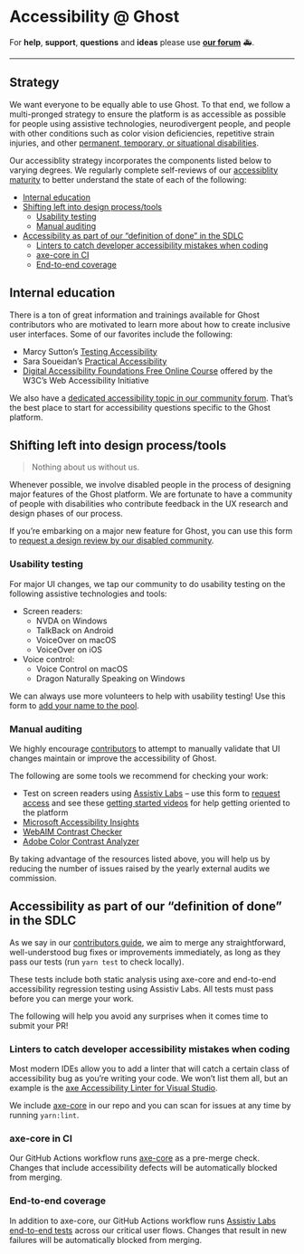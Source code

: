 # Accessibility @ Ghost

For **help**, **support**, **questions** and **ideas** please use **[our forum](https://forum.ghost.org)**  🚑.

---

## Strategy

We want everyone to be equally able to use Ghost. To that end, we follow a multi-pronged strategy to ensure the platform is as accessible as possible for people using assistive technologies, neurodivergent people, and people with other conditions such as color vision deficiencies, repetitive strain injuries, and other [permanent, temporary, or situational disabilities](https://digital.gov/resources/advanced-accessibility/#becoming-literate-in-accessibility-2).

Our accessiblity strategy incorporates the components listed below to varying degrees. We regularly complete self-reviews of our [accessiblity maturity](https://www.w3.org/TR/maturity-model/) to better understand the state of each of the following:

* [Internal education](#internal-education)
* [Shifting left into design process/tools](#shifting-left-into-design-processtools)
	* [Usability testing](#usability-testing)
	* [Manual auditing](#manual-auditing)
* [Accessibility as part of our “definition of done” in the SDLC](#accessibility-as-part-of-our-definition-of-done-in-the-sdlc)
	* [Linters to catch developer accessibility mistakes when coding](#linters-to-catch-developer-accessibility-mistakes-when-coding)
	* [axe-core in CI](#axe-core-in-ci)
	* [End-to-end coverage](#end-to-end-coverage)

## Internal education

There is a ton of great information and trainings available for Ghost contributors who are motivated to learn more about how to create inclusive user interfaces. Some of our favorites include the following:

* Marcy Sutton’s [Testing Accessibility](https://testingaccessibility.com/)
* Sara Soueidan’s [Practical Accessibility](https://practical-accessibility.today/)
* [Digital Accessibility Foundations Free Online Course](https://www.w3.org/WAI/courses/foundations-course/) offered by the W3C’s Web Accessibility Initiative

We also have a [dedicated accessibility topic in our community forum](https://forum.ghost.org). That’s the best place to start for accessibility questions specific to the Ghost platform.

## Shifting left into design process/tools

> Nothing about us without us.

Whenever possible, we involve disabled people in the process of designing major features of the Ghost platform. We are fortunate to have a community of people with disabilities who contribute feedback in the UX research and design phases of our process.

If you’re embarking on a major new feature for Ghost, you can use this form to [request a design review by our disabled community](https://ghost.org/form).

### Usability testing

For major UI changes, we tap our community to do usability testing on the following assistive technologies and tools:

* Screen readers:
	* NVDA on Windows
	* TalkBack on Android
	* VoiceOver on macOS
	* VoiceOver on iOS
* Voice control:
	* Voice Control on macOS
	* Dragon Naturally Speaking on Windows

We can always use more volunteers to help with usability testing! Use this form to [add your name to the pool](https://ghost.org/form).

### Manual auditing

We highly encourage [contributors](https://github.com/TryGhost/Ghost/blob/main/.github/CONTRIBUTING.md) to attempt to manually validate that UI changes maintain or improve the accessibility of Ghost.

The following are some tools we recommend for checking your work:

* Test on screen readers using [Assistiv Labs](https://assistivlabs.com) – use this form to [request access](https://ghost.org/form) and see these [getting started videos](https://assistivlabs.com/support/getting-started) for help getting oriented to the platform
* [Microsoft Accessibility Insights](https://accessibilityinsights.io/)
* [WebAIM Contrast Checker](https://webaim.org/resources/contrastchecker/)
* [Adobe Color Contrast Analyzer](https://color.adobe.com/create/color-contrast-analyzer)

By taking advantage of the resources listed above, you will help us by reducing the number of issues raised by the yearly external audits we commission.

## Accessibility as part of our “definition of done” in the SDLC

As we say in our [contributors guide](https://github.com/TryGhost/Ghost/blob/main/.github/CONTRIBUTING.md), we aim to merge any straightforward, well-understood bug fixes or improvements immediately, as long as they pass our tests (run `yarn test` to check locally).

These tests include both static analysis using axe-core and end-to-end accessibility regression testing using Assistiv Labs. All tests must pass before you can merge your work.

The following will help you avoid any surprises when it comes time to submit your PR!

### Linters to catch developer accessibility mistakes when coding

Most modern IDEs allow you to add a linter that will catch a certain class of accessibility bug as you’re writing your code. We won’t list them all, but an example is the [axe Accessibility Linter for Visual Studio](https://marketplace.visualstudio.com/items?itemName=deque-systems.vscode-axe-linter).

We include [axe-core](https://github.com/dequelabs/axe-core) in our repo and you can scan for issues at any time by running `yarn:lint`.

### axe-core in CI

Our GitHub Actions workflow runs [axe-core](https://github.com/dequelabs/axe-core) as a pre-merge check. Changes that include accessibility defects will be automatically blocked from merging.

### End-to-end coverage

In addition to axe-core, our GitHub Actions workflow runs [Assistiv Labs end-to-end tests](https://assistivlabs.com/use-cases/end-to-end-accessibility-testing) across our critical user flows. Changes that result in new failures will be automatically blocked from merging.
